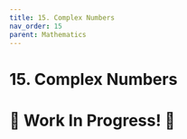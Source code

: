 ```yaml
---
title: 15. Complex Numbers
nav_order: 15
parent: Mathematics
---
```

# 15. Complex Numbers

# 🚧 Work In Progress! 🚧